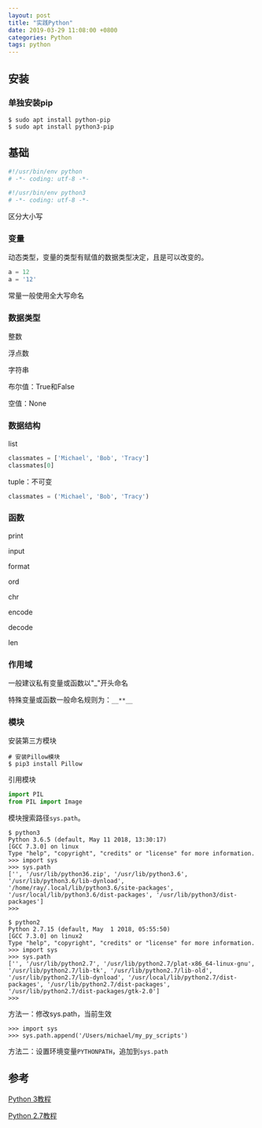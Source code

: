 ```yaml
---
layout: post
title: "实践Python"
date: 2019-03-29 11:08:00 +0800
categories: Python
tags: python
---
```


## 安装

### 单独安装pip

```shell
$ sudo apt install python-pip
$ sudo apt install python3-pip
```

## 基础

```python
#!/usr/bin/env python
# -*- coding: utf-8 -*-
```



```python
#!/usr/bin/env python3
# -*- coding: utf-8 -*-
```



区分大小写

### 变量

动态类型，变量的类型有赋值的数据类型决定，且是可以改变的。

```python
a = 12
a = '12'
```

常量一般使用全大写命名

### 数据类型

整数

浮点数

字符串

布尔值：True和False

空值：None

### 数据结构

list

```python
classmates = ['Michael', 'Bob', 'Tracy']
classmates[0]
```

tuple：不可变

```python
classmates = ('Michael', 'Bob', 'Tracy')
```

### 函数

print

input

format

ord

chr

encode

decode

len

### 作用域

一般建议私有变量或函数以"_"开头命名

特殊变量或函数一般命名规则为：`__**__`

### 模块

安装第三方模块

```shell
# 安装Pillow模块
$ pip3 install Pillow
```

引用模块

```python
import PIL
from PIL import Image
```

模块搜索路径`sys.path`。

```shell
$ python3
Python 3.6.5 (default, May 11 2018, 13:30:17) 
[GCC 7.3.0] on linux
Type "help", "copyright", "credits" or "license" for more information.
>>> import sys
>>> sys.path
['', '/usr/lib/python36.zip', '/usr/lib/python3.6', '/usr/lib/python3.6/lib-dynload', '/home/ray/.local/lib/python3.6/site-packages', '/usr/local/lib/python3.6/dist-packages', '/usr/lib/python3/dist-packages']
>>> 
```



```shell
$ python2
Python 2.7.15 (default, May  1 2018, 05:55:50) 
[GCC 7.3.0] on linux2
Type "help", "copyright", "credits" or "license" for more information.
>>> import sys
>>> sys.path
['', '/usr/lib/python2.7', '/usr/lib/python2.7/plat-x86_64-linux-gnu', '/usr/lib/python2.7/lib-tk', '/usr/lib/python2.7/lib-old', '/usr/lib/python2.7/lib-dynload', '/usr/local/lib/python2.7/dist-packages', '/usr/lib/python2.7/dist-packages', '/usr/lib/python2.7/dist-packages/gtk-2.0']
>>> 
```





方法一：修改sys.path，当前生效

```
>>> import sys
>>> sys.path.append('/Users/michael/my_py_scripts')
```
方法二：设置环境变量`PYTHONPATH`，追加到`sys.path`

## 参考

[Python 3教程](https://www.liaoxuefeng.com/wiki/0014316089557264a6b348958f449949df42a6d3a2e542c000)

[Python 2.7教程](https://www.liaoxuefeng.com/wiki/001374738125095c955c1e6d8bb493182103fac9270762a000/0013747381369301852037f35874be2b85aa318aad57bda000)

